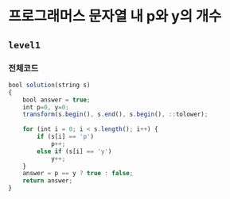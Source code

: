 # 프로그래머스 문자열 내 p와 y의 개수
`level1`
---

### 전체코드
```jsx
bool solution(string s)
{
	bool answer = true;
	int p=0, y=0;
	transform(s.begin(), s.end(), s.begin(), ::tolower);
	
	for (int i = 0; i < s.length(); i++) {
		if (s[i] == 'p')
			p++;
		else if (s[i] == 'y')
			y++;
	}
	answer = p == y ? true : false;
	return answer;
}
```
